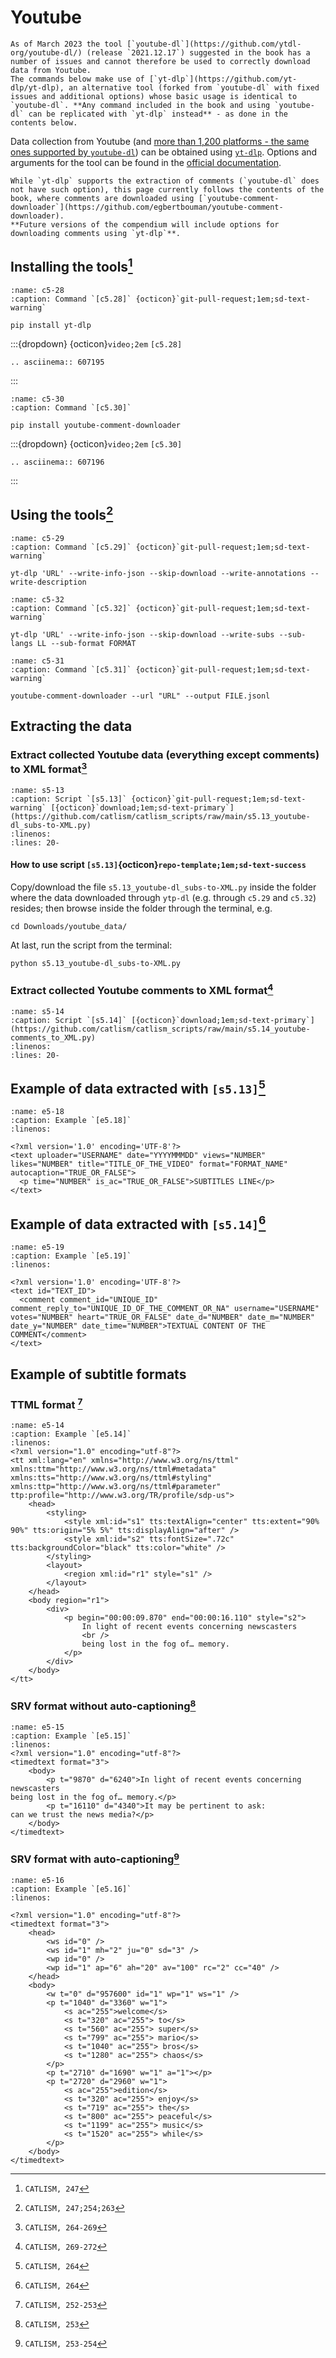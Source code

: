 # Youtube

```{warning}
As of March 2023 the tool [`youtube-dl`](https://github.com/ytdl-org/youtube-dl/) (release `2021.12.17`) suggested in the book has a number of issues and cannot therefore be used to correctly download data from Youtube.
The commands below make use of [`yt-dlp`](https://github.com/yt-dlp/yt-dlp), an alternative tool (forked from `youtube-dl` with fixed issues and additional options) whose basic usage is identical to `youtube-dl`. **Any command included in the book and using `youtube-dl` can be replicated with `yt-dlp` instead** - as done in the contents below.
```
Data collection from Youtube (and [more than 1,200 platforms - the same ones supported by `youtube-dl`](http://ytdl-org.github.io/youtube-dl/supportedsites.html)) can be obtained using [`yt-dlp`](https://github.com/yt-dlp/yt-dlp).
Options and arguments for the tool can be found in the [official documentation](https://github.com/yt-dlp/yt-dlp/blob/master/README.md).

```{note}
While `yt-dlp` supports the extraction of comments (`youtube-dl` does not have such option), this page currently follows the contents of the book, where comments are downloaded using [`youtube-comment-downloader`](https://github.com/egbertbouman/youtube-comment-downloader).
**Future versions of the compendium will include options for downloading comments using `yt-dlp`**.
```



## Installing the tools[^sn1]
```{code-block} bash
:name: c5-28
:caption: Command `[c5.28]` {octicon}`git-pull-request;1em;sd-text-warning`

pip install yt-dlp
```

:::{dropdown} {octicon}`video;2em` `[c5.28]`
```{eval-rst}
.. asciinema:: 607195

```
:::

```{code-block} bash
:name: c5-30
:caption: Command `[c5.30]`

pip install youtube-comment-downloader
```

:::{dropdown} {octicon}`video;2em` `[c5.30]`
```{eval-rst}
.. asciinema:: 607196

```
:::

## Using the tools[^sn2]

```{code-block} python
:name: c5-29
:caption: Command `[c5.29]` {octicon}`git-pull-request;1em;sd-text-warning`

yt-dlp 'URL' --write-info-json --skip-download --write-annotations --write-description
```

```{code-block} python
:name: c5-32
:caption: Command `[c5.32]` {octicon}`git-pull-request;1em;sd-text-warning`

yt-dlp 'URL' --write-info-json --skip-download --write-subs --sub-langs LL --sub-format FORMAT
```


```{code-block} python
:name: c5-31
:caption: Command `[c5.31]` {octicon}`git-pull-request;1em;sd-text-warning`

youtube-comment-downloader --url "URL" --output FILE.jsonl
```

## Extracting the data
### Extract collected Youtube data (everything except comments) to XML format[^sn3]
```{rli} https://github.com/catlism/catlism_scripts/raw/main/s5.13_youtube-dl_subs-to-XML.py
:name: s5-13
:caption: Script `[s5.13]` {octicon}`git-pull-request;1em;sd-text-warning` [{octicon}`download;1em;sd-text-primary`](https://github.com/catlism/catlism_scripts/raw/main/s5.13_youtube-dl_subs-to-XML.py)
:linenos:
:lines: 20-
```

#### How to use script `[s5.13]`{octicon}`repo-template;1em;sd-text-success`
Copy/download the file `s5.13_youtube-dl_subs-to-XML.py` inside the folder where the data downloaded through `ytp-dl` (e.g. through `c5.29` and `c5.32`) resides; then browse inside the folder through the terminal, e.g.

```{code-block} bash
cd Downloads/youtube_data/
```

At last, run the script from the terminal:

```{code-block} bash
python s5.13_youtube-dl_subs-to-XML.py
```

### Extract collected Youtube comments to XML format[^sn4]
```{rli} https://github.com/catlism/catlism_scripts/raw/main/s5.14_youtube-comments_to_XML.py
:name: s5-14
:caption: Script `[s5.14]` [{octicon}`download;1em;sd-text-primary`](https://github.com/catlism/catlism_scripts/raw/main/s5.14_youtube-comments_to_XML.py)
:linenos:
:lines: 20-
```

## Example of data extracted with `[s5.13]`[^sn5]
```{code-block} xml
:name: e5-18
:caption: Example `[e5.18]`
:linenos:

<?xml version='1.0' encoding='UTF-8'?>
<text uploader="USERNAME" date="YYYYMMMDD" views="NUMBER" likes="NUMBER" title="TITLE_OF_THE_VIDEO" format="FORMAT_NAME" autocaption="TRUE_OR_FALSE">
  <p time="NUMBER" is_ac="TRUE_OR_FALSE">SUBTITLES LINE</p>
</text>
```

## Example of data extracted with `[s5.14]`[^sn6]
```{code-block} xml
:name: e5-19
:caption: Example `[e5.19]`
:linenos:

<?xml version='1.0' encoding='UTF-8'?>
<text id="TEXT_ID">
  <comment comment_id="UNIQUE_ID" comment_reply_to="UNIQUE_ID_OF_THE_COMMENT_OR_NA" username="USERNAME" votes="NUMBER" heart="TRUE_OR_FALSE" date_d="NUMBER" date_m="NUMBER" date_y="NUMBER" date_time="NUMBER">TEXTUAL CONTENT OF THE COMMENT</comment>
</text>
```

## Example of subtitle formats
### TTML format [^sn7]

```{code-block} xml
:name: e5-14
:caption: Example `[e5.14]`
:linenos:
<?xml version="1.0" encoding="utf-8"?>
<tt xml:lang="en" xmlns="http://www.w3.org/ns/ttml" xmlns:ttm="http://www.w3.org/ns/ttml#metadata" xmlns:tts="http://www.w3.org/ns/ttml#styling" xmlns:ttp="http://www.w3.org/ns/ttml#parameter" ttp:profile="http://www.w3.org/TR/profile/sdp-us">
    <head>
        <styling>
            <style xml:id="s1" tts:textAlign="center" tts:extent="90% 90%" tts:origin="5% 5%" tts:displayAlign="after" />
            <style xml:id="s2" tts:fontSize=".72c" tts:backgroundColor="black" tts:color="white" />
        </styling>
        <layout>
            <region xml:id="r1" style="s1" />
        </layout>
    </head>
    <body region="r1">
        <div>
            <p begin="00:00:09.870" end="00:00:16.110" style="s2">
                In light of recent events concerning newscasters
                <br />
                being lost in the fog of… memory.
            </p>
        </div>
    </body>
</tt>
```

### SRV format without auto-captioning[^sn8]

```{code-block} xml
:name: e5-15
:caption: Example `[e5.15]`
:linenos:
<?xml version="1.0" encoding="utf-8"?>
<timedtext format="3">
    <body>
        <p t="9870" d="6240">In light of recent events concerning newscasters
being lost in the fog of… memory.</p>
        <p t="16110" d="4340">It may be pertinent to ask:
can we trust the news media?</p>
    </body>
</timedtext>
```
### SRV format with auto-captioning[^sn9]
```{code-block} xml
:name: e5-16
:caption: Example `[e5.16]`
:linenos:

<?xml version="1.0" encoding="utf-8"?>
<timedtext format="3">
    <head>
        <ws id="0" />
        <ws id="1" mh="2" ju="0" sd="3" />
        <wp id="0" />
        <wp id="1" ap="6" ah="20" av="100" rc="2" cc="40" />
    </head>
    <body>
        <w t="0" d="957600" id="1" wp="1" ws="1" />
        <p t="1040" d="3360" w="1">
            <s ac="255">welcome</s>
            <s t="320" ac="255"> to</s>
            <s t="560" ac="255"> super</s>
            <s t="799" ac="255"> mario</s>
            <s t="1040" ac="255"> bros</s>
            <s t="1280" ac="255"> chaos</s>
        </p>
        <p t="2710" d="1690" w="1" a="1"></p>
        <p t="2720" d="2960" w="1">
            <s ac="255">edition</s>
            <s t="320" ac="255"> enjoy</s>
            <s t="719" ac="255"> the</s>
            <s t="800" ac="255"> peaceful</s>
            <s t="1199" ac="255"> music</s>
            <s t="1520" ac="255"> while</s>
        </p>
    </body>
</timedtext>
```

[^sn1]: `CATLISM, 247`
[^sn2]: `CATLISM, 247;254;263`
[^sn3]: `CATLISM, 264-269`
[^sn4]: `CATLISM, 269-272`
[^sn5]: `CATLISM, 264`
[^sn6]: `CATLISM, 264`
[^sn7]: `CATLISM, 252-253`
[^sn8]: `CATLISM, 253`
[^sn9]: `CATLISM, 253-254`
